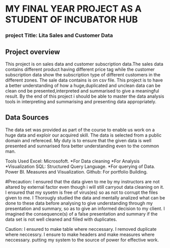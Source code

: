 # MY FINAL YEAR PROJECT AS A STUDENT OF INCUBATOR HUB
### project Title: Lita Sales and Customer Data

## Project overview
This project is on sales data and customer subscription data.The sales data contains different product having different price tag while the customer subscription data show the subscription type of different customers in the different zones. The sale data contains is on csv file. This project is to have a better understanding of how a huge,duplicated and unclean data can be clean ond be presented,interpreted and summarised to give a meaningful result. By the end of this project i should be able to master the data analysis tools in interpreting and summarising and presenting data appropriately.

## Data Sources
The data set was provided as part of the course to enable us work on a huge data and exploir our acquired skill. The data is selected from a public domain and refereced. My duty is to 
 ensure that the given data is well presented and sunnarised fora better understanding even to the common man.

 Tools Used
 Excel: Microsofoft.
        *For Data cleaning
        *For Analysis
        *Visualization
 SQL: Structured Query Language.
      *For querying of Data.
 Power BI. Measures and Visualization.
 Github: For portfolio Building.
 
#Precaution:
I ensured that the data given to me by my instructors are not altared by external factor even though i will still carryout data cleaning on it.
I ensured that my sysetm is free of virus(es) so as not to corrupt the files given to me.
I Thorougly studied the data and mentally analized what can be done to these data before analysing to give understanding through my presentation and summary, so as to give an informed decision to my client.
I imagined the consequence(s) of a false presentation and summary if the data set is not well cleaned and fiiled with duplicates.

Caution:
I ensured to make table where neccessary.
I removed duplicate where neccessry.
I ensure to make headers and make measures where neccessary.
putting my system to the source of power for effective work.
